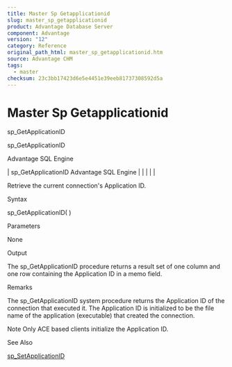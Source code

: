 ```yaml
---
title: Master Sp Getapplicationid
slug: master_sp_getapplicationid
product: Advantage Database Server
component: Advantage
version: "12"
category: Reference
original_path_html: master_sp_getapplicationid.htm
source: Advantage CHM
tags:
  - master
checksum: 23c3bb17423d6e5e4451e39eeb81737308592d5a
---
```


# Master Sp Getapplicationid

sp\_GetApplicationID

sp\_GetApplicationID

Advantage SQL Engine

| sp\_GetApplicationID  Advantage SQL Engine |  |  |  |  |

Retrieve the current connection's Application ID.

Syntax

sp\_GetApplicationID( )

Parameters

None

Output

The sp\_GetApplicationID procedure returns a result set of one column and one row containing the Application ID in a memo field.

Remarks

The sp\_GetApplicationID system procedure returns the Application ID of the connection that executed it. The Application ID is initialized to be the file name of the application (executable) that created the connection.

Note Only ACE based clients initialize the Application ID.

See Also

[sp\_SetApplicationID](master_sp_setapplicationid.md)
